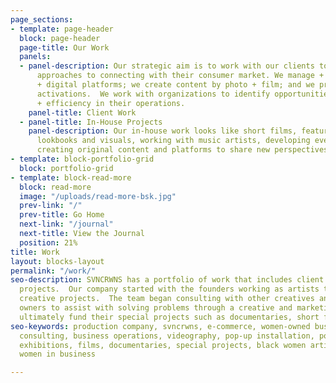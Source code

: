 ```yaml
---
page_sections:
- template: page-header
  block: page-header
  page-title: Our Work
  panels:
  - panel-description: Our strategic aim is to work with our clients to create better
      approaches to connecting with their consumer market. We manage + create e-commerce
      + digital platforms; we create content by photo + film; and we produce branded
      activations.  We work with organizations to identify opportunities of growth
      + efficiency in their operations.
    panel-title: Client Work
  - panel-title: In-House Projects
    panel-description: Our in-house work looks like short films, feature films, fashion
      lookbooks and visuals, working with music artists, developing events + partnerships,
      creating original content and platforms to share new perspectives.
- template: block-portfolio-grid
  block: portfolio-grid
- template: block-read-more
  block: read-more
  image: "/uploads/read-more-bsk.jpg"
  prev-link: "/"
  prev-title: Go Home
  next-link: "/journal"
  next-title: View the Journal
  position: 21%
title: Work
layout: blocks-layout
permalink: "/work/"
seo-description: SVNCRWNS has a portfolio of work that includes client work and in-house
  projects.  Our company started with the founders working as artists to fund their
  creative projects.  The team began consulting with other creatives and small business
  owners to assist with solving problems through a creative and marketing lens, to
  ultimately fund their special projects such as documentaries, short films and exhibitions.
seo-keywords: production company, svncrwns, e-commerce, women-owned businesses, photography,
  consulting, business operations, videography, pop-up installation, pop-up shop,
  exhibitions, films, documentaries, special projects, black women artists, black
  women in business

---
```

